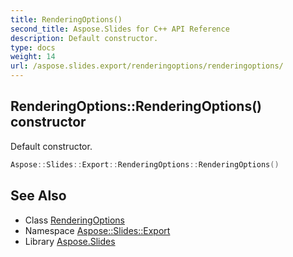 ```yaml
---
title: RenderingOptions()
second_title: Aspose.Slides for C++ API Reference
description: Default constructor.
type: docs
weight: 14
url: /aspose.slides.export/renderingoptions/renderingoptions/
---
```

## RenderingOptions::RenderingOptions() constructor


Default constructor.

```cpp
Aspose::Slides::Export::RenderingOptions::RenderingOptions()
```

## See Also

* Class [RenderingOptions](../)
* Namespace [Aspose::Slides::Export](../../)
* Library [Aspose.Slides](../../../)